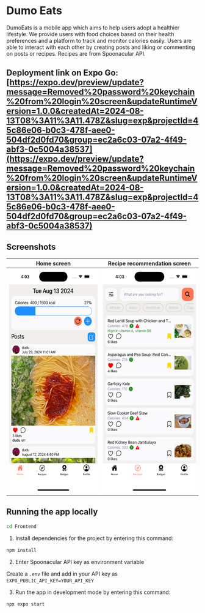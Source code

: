 # Dumo Eats

DumoEats is a mobile app which aims to help users adopt a healthier lifestyle. We provide users with food choices based on their health preferences and a platform to track and monitor calories easily. Users are able to interact with each other by creating posts and liking or commenting on posts or recipes. Recipes are from Spoonacular API.

## Deployment link on Expo Go: [https://expo.dev/preview/update?message=Removed%20password%20keychain%20from%20login%20screen&updateRuntimeVersion=1.0.0&createdAt=2024-08-13T08%3A11%3A11.478Z&slug=exp&projectId=45c86e06-b0c3-478f-aee0-504df2d0fd70&group=ec2a6c03-07a2-4f49-abf3-0c5004a38537](https://expo.dev/preview/update?message=Removed%20password%20keychain%20from%20login%20screen&updateRuntimeVersion=1.0.0&createdAt=2024-08-13T08%3A11%3A11.478Z&slug=exp&projectId=45c86e06-b0c3-478f-aee0-504df2d0fd70&group=ec2a6c03-07a2-4f49-abf3-0c5004a38537)

## Screenshots

| Home screen                                                                  | Recipe recommendation screen                                                                 |
|:----------------------------------------------------------------------------:|:--------------------------------------------------------------------------------------------:|
| <img src="Images/HomepageUI.png" alt="Home screen" width="270" height="585"> | <img src="Images/RecipesUI.png" alt="Recipe recommendation screen" width="270" height="585"> |

## Running the app locally

```bash
cd Frontend
```

1. Install dependencies for the project by entering this command:

```bash
npm install
```

2. Enter Spoonacular API key as environment variable

Create a `.env` file and add in your API key as `EXPO_PUBLIC_API_KEY=YOUR_API_KEY`

3. Run the app in development mode by entering this command:

```bash
npx expo start
```

